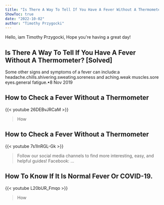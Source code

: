 ```yaml
---
title: "Is There A Way To Tell If You Have A Fever Without A Thermometer? [Solved]"
ShowToc: true 
date: "2022-10-02"
author: "Timothy Przygocki" 
---
```


Hello, iam Timothy Przygocki, Hope you're having a great day!
## Is There A Way To Tell If You Have A Fever Without A Thermometer? [Solved]
Some other signs and symptoms of a fever can include:a headache.chills.shivering.sweating.soreness and aching.weak muscles.sore eyes.general fatigue.•8 Nov 2019

## How to Check a Fever Without a Thermometer
{{< youtube 26DEBvJRCaM >}}
>How

## How to Check a Fever Without a Thermometer
{{< youtube 7s1InRGL-Gk >}}
>Follow our social media channels to find more interesting, easy, and helpful guides! Facebook: ...

## How To Know If It Is Normal Fever Or COVID-19.
{{< youtube L20bUR_Fmqo >}}
>How

